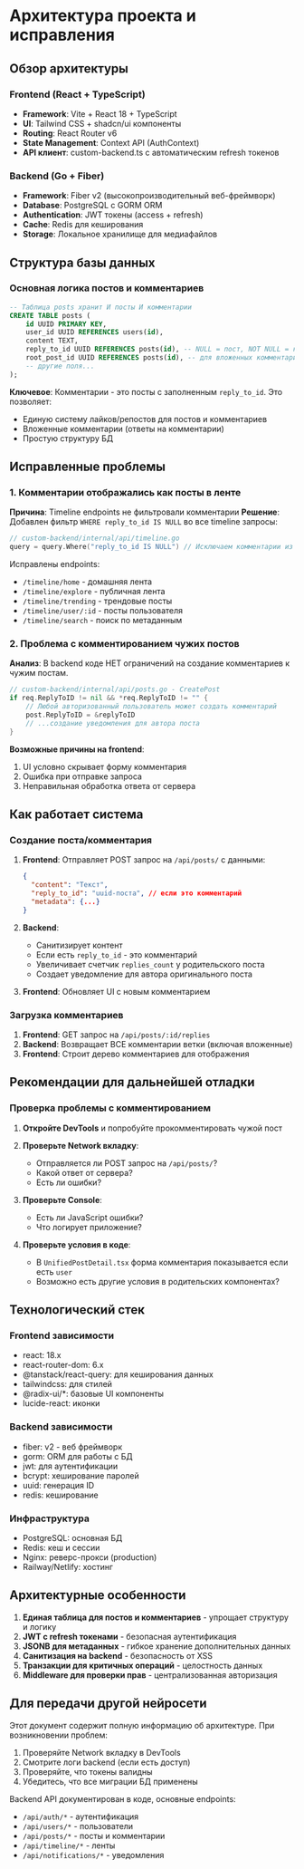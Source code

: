 # Архитектура проекта и исправления

## Обзор архитектуры

### Frontend (React + TypeScript)
- **Framework**: Vite + React 18 + TypeScript
- **UI**: Tailwind CSS + shadcn/ui компоненты
- **Routing**: React Router v6
- **State Management**: Context API (AuthContext)
- **API клиент**: custom-backend.ts с автоматическим refresh токенов

### Backend (Go + Fiber)
- **Framework**: Fiber v2 (высокопроизводительный веб-фреймворк)
- **Database**: PostgreSQL с GORM ORM
- **Authentication**: JWT токены (access + refresh)
- **Cache**: Redis для кеширования
- **Storage**: Локальное хранилище для медиафайлов

## Структура базы данных

### Основная логика постов и комментариев
```sql
-- Таблица posts хранит И посты И комментарии
CREATE TABLE posts (
    id UUID PRIMARY KEY,
    user_id UUID REFERENCES users(id),
    content TEXT,
    reply_to_id UUID REFERENCES posts(id), -- NULL = пост, NOT NULL = комментарий
    root_post_id UUID REFERENCES posts(id), -- для вложенных комментариев
    -- другие поля...
);
```

**Ключевое**: Комментарии - это посты с заполненным `reply_to_id`. Это позволяет:
- Единую систему лайков/репостов для постов и комментариев
- Вложенные комментарии (ответы на комментарии)
- Простую структуру БД

## Исправленные проблемы

### 1. Комментарии отображались как посты в ленте

**Причина**: Timeline endpoints не фильтровали комментарии
**Решение**: Добавлен фильтр `WHERE reply_to_id IS NULL` во все timeline запросы:

```go
// custom-backend/internal/api/timeline.go
query = query.Where("reply_to_id IS NULL") // Исключаем комментарии из лент
```

Исправлены endpoints:
- `/timeline/home` - домашняя лента
- `/timeline/explore` - публичная лента  
- `/timeline/trending` - трендовые посты
- `/timeline/user/:id` - посты пользователя
- `/timeline/search` - поиск по метаданным

### 2. Проблема с комментированием чужих постов

**Анализ**: В backend коде НЕТ ограничений на создание комментариев к чужим постам.

```go
// custom-backend/internal/api/posts.go - CreatePost
if req.ReplyToID != nil && *req.ReplyToID != "" {
    // Любой авторизованный пользователь может создать комментарий
    post.ReplyToID = &replyToID
    // ...создание уведомления для автора поста
}
```

**Возможные причины на frontend**:
1. UI условно скрывает форму комментария
2. Ошибка при отправке запроса
3. Неправильная обработка ответа от сервера

## Как работает система

### Создание поста/комментария
1. **Frontend**: Отправляет POST запрос на `/api/posts/` с данными:
   ```json
   {
     "content": "Текст",
     "reply_to_id": "uuid-поста", // если это комментарий
     "metadata": {...}
   }
   ```

2. **Backend**: 
   - Санитизирует контент
   - Если есть `reply_to_id` - это комментарий
   - Увеличивает счетчик `replies_count` у родительского поста
   - Создает уведомление для автора оригинального поста

3. **Frontend**: Обновляет UI с новым комментарием

### Загрузка комментариев
1. **Frontend**: GET запрос на `/api/posts/:id/replies`
2. **Backend**: Возвращает ВСЕ комментарии ветки (включая вложенные)
3. **Frontend**: Строит дерево комментариев для отображения

## Рекомендации для дальнейшей отладки

### Проверка проблемы с комментированием

1. **Откройте DevTools** и попробуйте прокомментировать чужой пост
2. **Проверьте Network вкладку**:
   - Отправляется ли POST запрос на `/api/posts/`?
   - Какой ответ от сервера?
   - Есть ли ошибки?

3. **Проверьте Console**:
   - Есть ли JavaScript ошибки?
   - Что логирует приложение?

4. **Проверьте условия в коде**:
   - В `UnifiedPostDetail.tsx` форма комментария показывается если есть `user`
   - Возможно есть другие условия в родительских компонентах?

## Технологический стек

### Frontend зависимости
- react: 18.x
- react-router-dom: 6.x
- @tanstack/react-query: для кеширования данных
- tailwindcss: для стилей
- @radix-ui/*: базовые UI компоненты
- lucide-react: иконки

### Backend зависимости
- fiber: v2 - веб фреймворк
- gorm: ORM для работы с БД
- jwt: для аутентификации
- bcrypt: хеширование паролей
- uuid: генерация ID
- redis: кеширование

### Инфраструктура
- PostgreSQL: основная БД
- Redis: кеш и сессии
- Nginx: реверс-прокси (production)
- Railway/Netlify: хостинг

## Архитектурные особенности

1. **Единая таблица для постов и комментариев** - упрощает структуру и логику
2. **JWT с refresh токенами** - безопасная аутентификация
3. **JSONB для метаданных** - гибкое хранение дополнительных данных
4. **Санитизация на backend** - безопасность от XSS
5. **Транзакции для критичных операций** - целостность данных
6. **Middleware для проверки прав** - централизованная авторизация

## Для передачи другой нейросети

Этот документ содержит полную информацию об архитектуре. При возникновении проблем:
1. Проверяйте Network вкладку в DevTools
2. Смотрите логи backend (если есть доступ)
3. Проверяйте, что токены валидны
4. Убедитесь, что все миграции БД применены

Backend API документирован в коде, основные endpoints:
- `/api/auth/*` - аутентификация
- `/api/users/*` - пользователи
- `/api/posts/*` - посты и комментарии
- `/api/timeline/*` - ленты
- `/api/notifications/*` - уведомления
